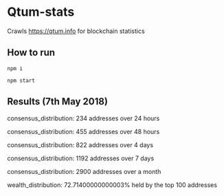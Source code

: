 # Qtum-stats
Crawls https://qtum.info for blockchain statistics

## How to run
`npm i`

`npm start`

## Results (7th May 2018)
consensus_distribution: 234 addresses over 24 hours

consensus_distribution: 455 addresses over 48 hours

consensus_distribution: 822 addresses over 4 days

consensus_distribution: 1192 addresses over 7 days

consensus_distribution: 2900 addresses over a month

wealth_distribution: 72.71400000000003% held by the top 100 addresses